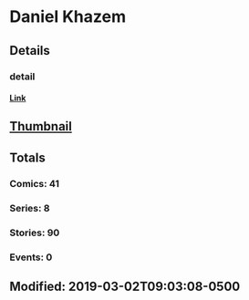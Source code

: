 # Daniel  Khazem 
## Details
### detail
#### [Link](http://marvel.com/comics/creators/13646/daniel_khazem?utm_campaign=apiRef&utm_source=225578a89fc76f3d20fbffda5d17a88d)
## [Thumbnail](http://i.annihil.us/u/prod/marvel/i/mg/b/40/image_not_available.jpg)
## Totals
### Comics: 41
### Series: 8
### Stories: 90
### Events: 0
## Modified: 2019-03-02T09:03:08-0500